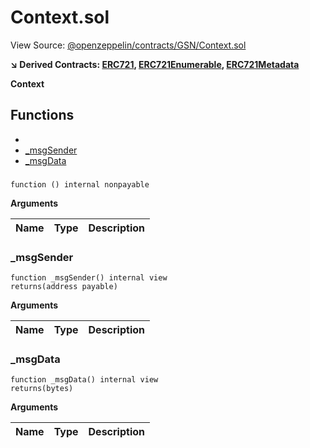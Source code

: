 # Context.sol

View Source: [@openzeppelin/contracts/GSN/Context.sol](https://github.com/Dapp-Wizards/@openzeppelin/contracts/GSN/Context.sol)

**↘ Derived Contracts: [ERC721](ERC721.md), [ERC721Enumerable](ERC721Enumerable.md), [ERC721Metadata](ERC721Metadata.md)**

**Context**

## Functions

- [](#)
- [_msgSender](#_msgsender)
- [_msgData](#_msgdata)

### 

```solidity
function () internal nonpayable
```

**Arguments**

| Name        | Type           | Description  |
| ------------- |------------- | -----|

### _msgSender

```solidity
function _msgSender() internal view
returns(address payable)
```

**Arguments**

| Name        | Type           | Description  |
| ------------- |------------- | -----|

### _msgData

```solidity
function _msgData() internal view
returns(bytes)
```

**Arguments**

| Name        | Type           | Description  |
| ------------- |------------- | -----|


